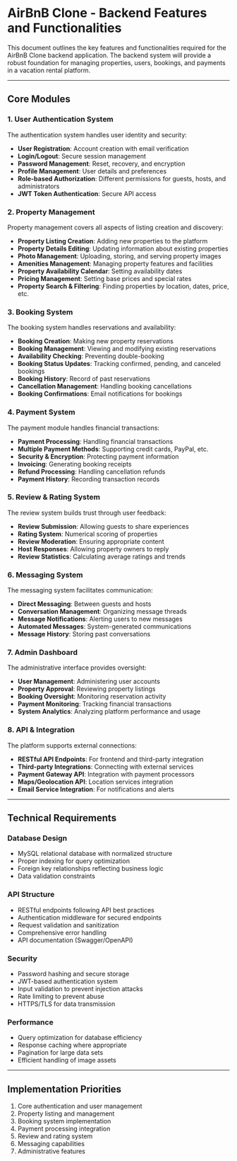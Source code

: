 # AirBnB Clone - Backend Features and Functionalities

This document outlines the key features and functionalities required for the AirBnB Clone backend application. The backend system will provide a robust foundation for managing properties, users, bookings, and payments in a vacation rental platform.

---

## Core Modules

### 1. User Authentication System

The authentication system handles user identity and security:

- **User Registration**: Account creation with email verification  
- **Login/Logout**: Secure session management  
- **Password Management**: Reset, recovery, and encryption  
- **Profile Management**: User details and preferences  
- **Role-based Authorization**: Different permissions for guests, hosts, and administrators  
- **JWT Token Authentication**: Secure API access  

### 2. Property Management

Property management covers all aspects of listing creation and discovery:

- **Property Listing Creation**: Adding new properties to the platform  
- **Property Details Editing**: Updating information about existing properties  
- **Photo Management**: Uploading, storing, and serving property images  
- **Amenities Management**: Managing property features and facilities  
- **Property Availability Calendar**: Setting availability dates  
- **Pricing Management**: Setting base prices and special rates  
- **Property Search & Filtering**: Finding properties by location, dates, price, etc.  

### 3. Booking System

The booking system handles reservations and availability:

- **Booking Creation**: Making new property reservations  
- **Booking Management**: Viewing and modifying existing reservations  
- **Availability Checking**: Preventing double-booking  
- **Booking Status Updates**: Tracking confirmed, pending, and canceled bookings  
- **Booking History**: Record of past reservations  
- **Cancellation Management**: Handling booking cancellations  
- **Booking Confirmations**: Email notifications for bookings  

### 4. Payment System

The payment module handles financial transactions:

- **Payment Processing**: Handling financial transactions  
- **Multiple Payment Methods**: Supporting credit cards, PayPal, etc.  
- **Security & Encryption**: Protecting payment information  
- **Invoicing**: Generating booking receipts  
- **Refund Processing**: Handling cancellation refunds  
- **Payment History**: Recording transaction records  

### 5. Review & Rating System

The review system builds trust through user feedback:

- **Review Submission**: Allowing guests to share experiences  
- **Rating System**: Numerical scoring of properties  
- **Review Moderation**: Ensuring appropriate content  
- **Host Responses**: Allowing property owners to reply  
- **Review Statistics**: Calculating average ratings and trends  

### 6. Messaging System

The messaging system facilitates communication:

- **Direct Messaging**: Between guests and hosts  
- **Conversation Management**: Organizing message threads  
- **Message Notifications**: Alerting users to new messages  
- **Automated Messages**: System-generated communications  
- **Message History**: Storing past conversations  

### 7. Admin Dashboard

The administrative interface provides oversight:

- **User Management**: Administering user accounts  
- **Property Approval**: Reviewing property listings  
- **Booking Oversight**: Monitoring reservation activity  
- **Payment Monitoring**: Tracking financial transactions  
- **System Analytics**: Analyzing platform performance and usage  

### 8. API & Integration

The platform supports external connections:

- **RESTful API Endpoints**: For frontend and third-party integration  
- **Third-party Integrations**: Connecting with external services  
- **Payment Gateway API**: Integration with payment processors  
- **Maps/Geolocation API**: Location services integration  
- **Email Service Integration**: For notifications and alerts  

---

## Technical Requirements

### Database Design

- MySQL relational database with normalized structure  
- Proper indexing for query optimization  
- Foreign key relationships reflecting business logic  
- Data validation constraints  

### API Structure

- RESTful endpoints following API best practices  
- Authentication middleware for secured endpoints  
- Request validation and sanitization  
- Comprehensive error handling  
- API documentation (Swagger/OpenAPI)  

### Security

- Password hashing and secure storage  
- JWT-based authentication system  
- Input validation to prevent injection attacks  
- Rate limiting to prevent abuse  
- HTTPS/TLS for data transmission  

### Performance

- Query optimization for database efficiency  
- Response caching where appropriate  
- Pagination for large data sets  
- Efficient handling of image assets  

---

## Implementation Priorities

1. Core authentication and user management  
2. Property listing and management  
3. Booking system implementation  
4. Payment processing integration  
5. Review and rating system  
6. Messaging capabilities  
7. Administrative features  
